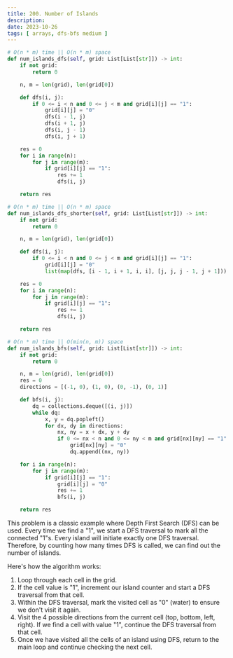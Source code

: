 ```yaml
---
title: 200. Number of Islands
description:
date: 2023-10-26
tags: [ arrays, dfs-bfs medium ]
---
```


```python
# O(n * m) time || O(n * m) space
def num_islands_dfs(self, grid: List[List[str]]) -> int:
    if not grid:
        return 0

    n, m = len(grid), len(grid[0])

    def dfs(i, j):
        if 0 <= i < n and 0 <= j < m and grid[i][j] == "1":
            grid[i][j] = "0"
            dfs(i - 1, j)
            dfs(i + 1, j)
            dfs(i, j - 1)
            dfs(i, j + 1)

    res = 0
    for i in range(n):
        for j in range(m):
            if grid[i][j] == "1":
                res += 1
                dfs(i, j)

    return res
```

```python
# O(n * m) time || O(n * m) space
def num_islands_dfs_shorter(self, grid: List[List[str]]) -> int:
    if not grid:
        return 0

    n, m = len(grid), len(grid[0])

    def dfs(i, j):
        if 0 <= i < n and 0 <= j < m and grid[i][j] == "1":
            grid[i][j] = "0"
            list(map(dfs, [i - 1, i + 1, i, i], [j, j, j - 1, j + 1]))

    res = 0
    for i in range(n):
        for j in range(m):
            if grid[i][j] == "1":
                res += 1
                dfs(i, j)

    return res
```

```python
# O(n * m) time || O(min(n, m)) space
def num_islands_bfs(self, grid: List[List[str]]) -> int:
    if not grid:
        return 0

    n, m = len(grid), len(grid[0])
    res = 0
    directions = [(-1, 0), (1, 0), (0, -1), (0, 1)]

    def bfs(i, j):
        dq = collections.deque([(i, j)])
        while dq:
            x, y = dq.popleft()
            for dx, dy in directions:
                nx, ny = x + dx, y + dy
                if 0 <= nx < n and 0 <= ny < m and grid[nx][ny] == "1":
                    grid[nx][ny] = "0"
                    dq.append((nx, ny))

    for i in range(n):
        for j in range(m):
            if grid[i][j] == "1":
                grid[i][j] = "0"
                res += 1
                bfs(i, j)

    return res
```

This problem is a classic example where Depth First Search (DFS) can be used. Every time we find a "1", we start a DFS
traversal to mark all the connected "1"s. Every island will initiate exactly one DFS traversal. Therefore, by counting
how many times DFS is called, we can find out the number of islands.

Here's how the algorithm works:

1) Loop through each cell in the grid.
2) If the cell value is "1", increment our island counter and start a DFS traversal from that cell.
3) Within the DFS traversal, mark the visited cell as "0" (water) to ensure we don't visit it again.
4) Visit the 4 possible directions from the current cell (top, bottom, left, right). If we find a cell with value "1",
   continue the DFS traversal from that cell.
5) Once we have visited all the cells of an island using DFS, return to the main loop and continue checking the next
   cell.
